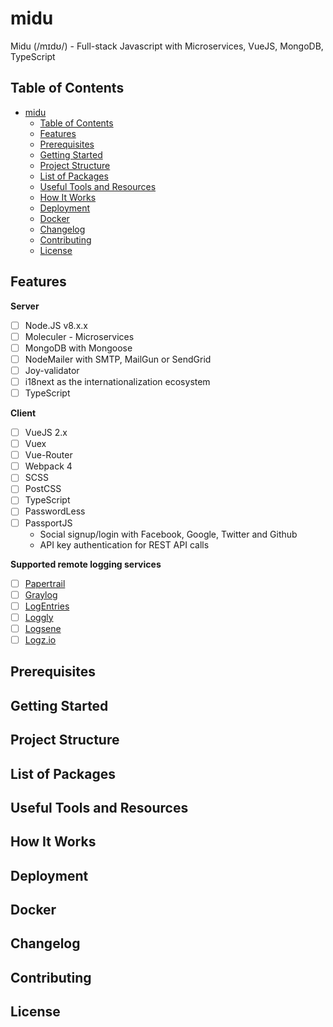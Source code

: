 # midu

Midu (/mɪdʊ/) - Full-stack Javascript with Microservices, VueJS, MongoDB, TypeScript

## Table of Contents

- [midu](#midu)
  - [Table of Contents](#table-of-contents)
  - [Features](#features)
  - [Prerequisites](#prerequisites)
  - [Getting Started](#getting-started)
  - [Project Structure](#project-structure)
  - [List of Packages](#list-of-packages)
  - [Useful Tools and Resources](#useful-tools-and-resources)
  - [How It Works](#how-it-works)
  - [Deployment](#deployment)
  - [Docker](#docker)
  - [Changelog](#changelog)
  - [Contributing](#contributing)
  - [License](#license)

## Features

**Server**

- [ ] Node.JS v8.x.x
- [ ] Moleculer - Microservices
- [ ] MongoDB with Mongoose
- [ ] NodeMailer with SMTP, MailGun or SendGrid
- [ ] Joy-validator
- [ ] i18next as the internationalization ecosystem
- [ ] TypeScript

**Client**

- [ ] VueJS 2.x
- [ ] Vuex
- [ ] Vue-Router
- [ ] Webpack 4
- [ ] SCSS
- [ ] PostCSS
- [ ] TypeScript
- [ ] PasswordLess
- [ ] PassportJS
  - Social signup/login with Facebook, Google, Twitter and Github
  - API key authentication for REST API calls

**Supported remote logging services**

- [ ] [Papertrail](https://papertrailapp.com/)
- [ ] [Graylog](https://www.graylog.org/)
- [ ] [LogEntries](https://logentries.com/)
- [ ] [Loggly](https://www.loggly.com/)
- [ ] [Logsene](https://sematext.com/logsene/)
- [ ] [Logz.io](http://logz.io/)

## Prerequisites

## Getting Started

## Project Structure

## List of Packages

## Useful Tools and Resources

## How It Works

## Deployment

## Docker

## Changelog

## Contributing

## License
